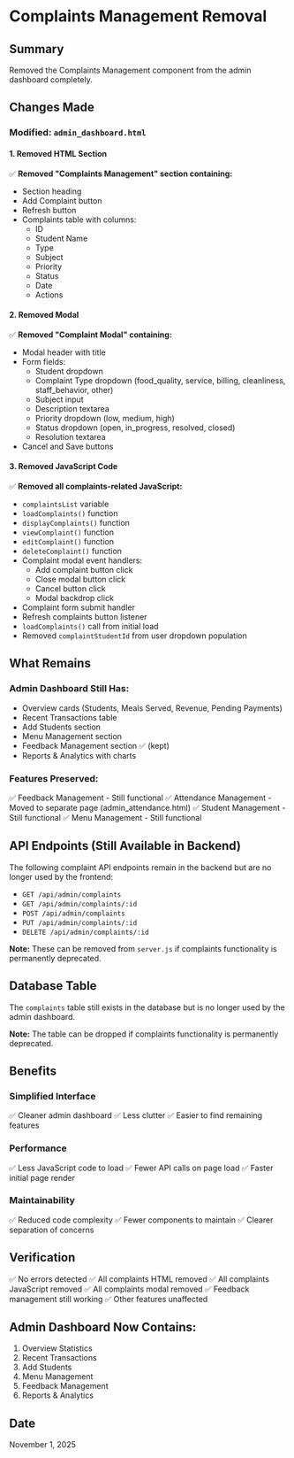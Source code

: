 # Complaints Management Removal

## Summary
Removed the Complaints Management component from the admin dashboard completely.

## Changes Made

### Modified: `admin_dashboard.html`

#### 1. Removed HTML Section
✅ **Removed "Complaints Management" section containing:**
- Section heading
- Add Complaint button
- Refresh button
- Complaints table with columns:
  - ID
  - Student Name
  - Type
  - Subject
  - Priority
  - Status
  - Date
  - Actions

#### 2. Removed Modal
✅ **Removed "Complaint Modal" containing:**
- Modal header with title
- Form fields:
  - Student dropdown
  - Complaint Type dropdown (food_quality, service, billing, cleanliness, staff_behavior, other)
  - Subject input
  - Description textarea
  - Priority dropdown (low, medium, high)
  - Status dropdown (open, in_progress, resolved, closed)
  - Resolution textarea
- Cancel and Save buttons

#### 3. Removed JavaScript Code
✅ **Removed all complaints-related JavaScript:**
- `complaintsList` variable
- `loadComplaints()` function
- `displayComplaints()` function
- `viewComplaint()` function
- `editComplaint()` function
- `deleteComplaint()` function
- Complaint modal event handlers:
  - Add complaint button click
  - Close modal button click
  - Cancel button click
  - Modal backdrop click
- Complaint form submit handler
- Refresh complaints button listener
- `loadComplaints()` call from initial load
- Removed `complaintStudentId` from user dropdown population

## What Remains

### Admin Dashboard Still Has:
- Overview cards (Students, Meals Served, Revenue, Pending Payments)
- Recent Transactions table
- Add Students section
- Menu Management section
- Feedback Management section ✅ (kept)
- Reports & Analytics with charts

### Features Preserved:
✅ Feedback Management - Still functional
✅ Attendance Management - Moved to separate page (admin_attendance.html)
✅ Student Management - Still functional
✅ Menu Management - Still functional

## API Endpoints (Still Available in Backend)
The following complaint API endpoints remain in the backend but are no longer used by the frontend:
- `GET /api/admin/complaints`
- `GET /api/admin/complaints/:id`
- `POST /api/admin/complaints`
- `PUT /api/admin/complaints/:id`
- `DELETE /api/admin/complaints/:id`

**Note:** These can be removed from `server.js` if complaints functionality is permanently deprecated.

## Database Table
The `complaints` table still exists in the database but is no longer used by the admin dashboard.

**Note:** The table can be dropped if complaints functionality is permanently deprecated.

## Benefits

### Simplified Interface
✅ Cleaner admin dashboard
✅ Less clutter
✅ Easier to find remaining features

### Performance
✅ Less JavaScript code to load
✅ Fewer API calls on page load
✅ Faster initial page render

### Maintainability
✅ Reduced code complexity
✅ Fewer components to maintain
✅ Clearer separation of concerns

## Verification
✅ No errors detected
✅ All complaints HTML removed
✅ All complaints JavaScript removed
✅ All complaints modal removed
✅ Feedback management still working
✅ Other features unaffected

## Admin Dashboard Now Contains:
1. Overview Statistics
2. Recent Transactions
3. Add Students
4. Menu Management
5. Feedback Management
6. Reports & Analytics

## Date
November 1, 2025
